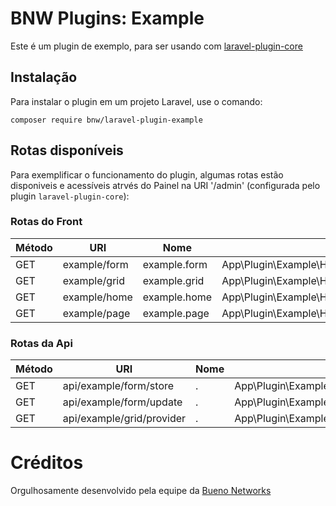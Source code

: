 # BNW Plugins: Example

Este é um plugin de exemplo, para ser usando com [laravel-plugin-core](https://github.com/bueno-networks/laravel-plugin-core)

## Instalação

Para instalar o plugin em um projeto Laravel, use o comando:

```
composer require bnw/laravel-plugin-example
```

## Rotas disponíveis 

Para exemplificar o funcionamento do plugin, algumas rotas estão disponiveis e acessíveis atrvés do Painel na URI '/admin' (configurada pelo plugin `laravel-plugin-core`):

### Rotas do Front
Método | URI           | Nome          | Ação        | Middleware
----   | ---           | ---           | ---         | ---
 GET   | example/form  | example.form  | App\Plugin\Example\Http\Controllers\FrontController@form | .
 GET   | example/grid  | example.grid  | App\Plugin\Example\Http\Controllers\FrontController@grid | .
 GET   | example/home  | example.home  | App\Plugin\Example\Http\Controllers\FrontController@home | .
 GET   | example/page  | example.page  | App\Plugin\Example\Http\Controllers\FrontController@page | .    

### Rotas da Api

Método | URI                       | Nome          | Ação        | Middleware
----   | ---                       | ---           | ---         | ---
GET    | api/example/form/store    | .             | App\Plugin\Example\Http\Controllers\ApiController@store  | api 
GET    | api/example/form/update   | .             | App\Plugin\Example\Http\Controllers\ApiController@update | api
GET    | api/example/grid/provider | .             | App\Plugin\Example\Http\Controllers\ApiController@gridProvider | api

# Créditos

Orgulhosamente desenvolvido pela equipe da [Bueno Networks](http://www.buenonetworks.com.br)
